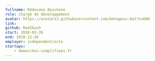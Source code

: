 ```yaml
---
fullname: Rédouane Bouchane
role: Chargé de développement
avatar: https://avatars3.githubusercontent.com/betagouv-bot?s=600
link:
github: Red1bush
start: 2018-03-26
end: 2018-12-26
employer: independent/octo
startups:
    - demarches-simplifiees.fr
---
```


